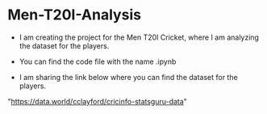 # Men-T20I-Analysis

* I am creating the project for the Men T20I Cricket, where I am analyzing the dataset for the players.

* You can find the code file with the name .ipynb

* I am sharing the link below where you can find the dataset for the players. 

 "https://data.world/cclayford/cricinfo-statsguru-data"

